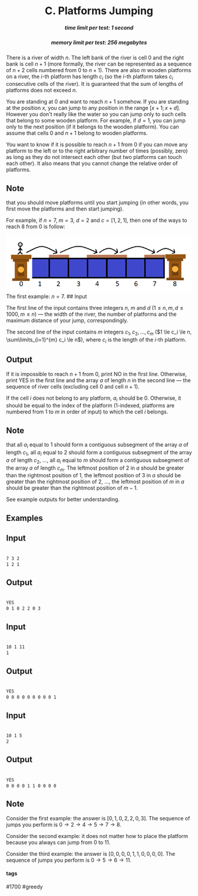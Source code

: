 <h1 style='text-align: center;'> C. Platforms Jumping</h1>

<h5 style='text-align: center;'>time limit per test: 1 second</h5>
<h5 style='text-align: center;'>memory limit per test: 256 megabytes</h5>

There is a river of width $n$. The left bank of the river is cell $0$ and the right bank is cell $n + 1$ (more formally, the river can be represented as a sequence of $n + 2$ cells numbered from $0$ to $n + 1$). There are also $m$ wooden platforms on a river, the $i$-th platform has length $c_i$ (so the $i$-th platform takes $c_i$ consecutive cells of the river). It is guaranteed that the sum of lengths of platforms does not exceed $n$.

You are standing at $0$ and want to reach $n+1$ somehow. If you are standing at the position $x$, you can jump to any position in the range $[x + 1; x + d]$. However you don't really like the water so you can jump only to such cells that belong to some wooden platform. For example, if $d=1$, you can jump only to the next position (if it belongs to the wooden platform). You can assume that cells $0$ and $n+1$ belong to wooden platforms.

You want to know if it is possible to reach $n+1$ from $0$ if you can move any platform to the left or to the right arbitrary number of times (possibly, zero) as long as they do not intersect each other (but two platforms can touch each other). It also means that you cannot change the relative order of platforms.

## Note

 that you should move platforms until you start jumping (in other words, you first move the platforms and then start jumping).

For example, if $n=7$, $m=3$, $d=2$ and $c = [1, 2, 1]$, then one of the ways to reach $8$ from $0$ is follow:

 ![](images/270b7d9b2425a337237627a794410070fe16cd5b.png) The first example: $n=7$. ## Input

The first line of the input contains three integers $n$, $m$ and $d$ ($1 \le n, m, d \le 1000, m \le n$) — the width of the river, the number of platforms and the maximum distance of your jump, correspondingly.

The second line of the input contains $m$ integers $c_1, c_2, \dots, c_m$ ($1 \le c_i \le n, \sum\limits_{i=1}^{m} c_i \le n$), where $c_i$ is the length of the $i$-th platform.

## Output

If it is impossible to reach $n+1$ from $0$, print NO in the first line. Otherwise, print YES in the first line and the array $a$ of length $n$ in the second line — the sequence of river cells (excluding cell $0$ and cell $n + 1$).

If the cell $i$ does not belong to any platform, $a_i$ should be $0$. Otherwise, it should be equal to the index of the platform ($1$-indexed, platforms are numbered from $1$ to $m$ in order of input) to which the cell $i$ belongs.

## Note

 that all $a_i$ equal to $1$ should form a contiguous subsegment of the array $a$ of length $c_1$, all $a_i$ equal to $2$ should form a contiguous subsegment of the array $a$ of length $c_2$, ..., all $a_i$ equal to $m$ should form a contiguous subsegment of the array $a$ of length $c_m$. The leftmost position of $2$ in $a$ should be greater than the rightmost position of $1$, the leftmost position of $3$ in $a$ should be greater than the rightmost position of $2$, ..., the leftmost position of $m$ in $a$ should be greater than the rightmost position of $m-1$.

See example outputs for better understanding.

## Examples

## Input


```

7 3 2
1 2 1

```
## Output


```

YES
0 1 0 2 2 0 3 

```
## Input


```

10 1 11
1

```
## Output


```

YES
0 0 0 0 0 0 0 0 0 1 

```
## Input


```

10 1 5
2

```
## Output


```

YES
0 0 0 0 1 1 0 0 0 0 

```
## Note

Consider the first example: the answer is $[0, 1, 0, 2, 2, 0, 3]$. The sequence of jumps you perform is $0 \rightarrow 2 \rightarrow 4 \rightarrow 5 \rightarrow 7 \rightarrow 8$.

Consider the second example: it does not matter how to place the platform because you always can jump from $0$ to $11$.

Consider the third example: the answer is $[0, 0, 0, 0, 1, 1, 0, 0, 0, 0]$. The sequence of jumps you perform is $0 \rightarrow 5 \rightarrow 6 \rightarrow 11$.



#### tags 

#1700 #greedy 
